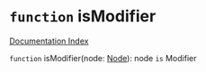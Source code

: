 # `function` isModifier

[Documentation Index](../README.md)

`function` isModifier(node: [Node](../interface.Node/README.md)): node `is` Modifier

